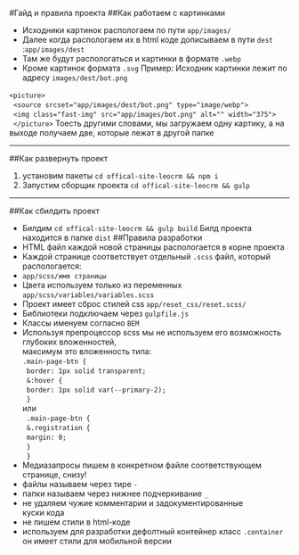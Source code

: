    #Гайд и правила проекта
##Как работаем с картинками
+ Исходники картинок распологаем по пути `app/images/`
+ Далее когда распологаем их в html коде дописываем в пути `dest` :`app/images/dest`
+ Там же будут распологаться и картинки в формате `.webp`
+ Кроме картинок формата `.svg`
Пример:
Исходник картинки лежит по адресу `images/dest/bot.png`

`<picture>`<br>`
    <source srcset="app/images/dest/bot.png" type="image/webp">`<br>`
    <img class="fast-img" src="app/images/bot.png" alt="" width="375">`<br>`
</picture>`
Тоесть другими словами, мы загружаем одну картику, а на выходе получаем две, которые лежат в другой папке
***
##Как развернуть проект
1. установим пакеты `cd offical-site-leocrm && npm i`
2. Запустим сборщик проекта `cd offical-site-leocrm && gulp`
***
##Как сбилдить проект
+ Билдим `cd offical-site-leocrm && gulp build`
Билд проекта находится в папке `dist`
##Правила разработки
+ HTML файл каждой новой страницы распологается в корне проекта
+ Каждой странице соответствует отдельный `.scss` файл, который распологается:<br>
+ `app/scss/имя страницы`
+ Цвета используем только из переменных `app/scss/variables/variables.scss`
+ Проект имеет сброс стилей css `app/reset_css/reset.scss/`
+ Библиотеки подключаем через `gulpfile.js`
+ Классы именуем согласно `BEM`
+ Используя препроцессор scss мы не используем его возможность глубоких вложенностей,<br>
максимум это вложенность типа: <br>
   `.main-page-btn { `<br>`
   border: 1px solid transparent;`<br>`
   &:hover {`<br>`
   border: 1px solid var(--primary-2);`<br>`
   }`<br>
  или <br>
  ` .main-page-btn {`<br>`
  &.registration {`<br>`
  margin: 0;`<br>`
  }`<br>`
  }`
+ Медиазапросы пишем в конкретном файле соответствующем странице, снизу!
+ файлы называем через тире `-`
+ папки называем через нижнее подчеркивание `_`
+ не удаляем чужие комментарии и задокументированные <br>
куски кода
+ не пишем стили в html-коде 
+ используем для разработки дефолтный контейнер класс `.container` <br>
он имеет стили для мобильной версии
